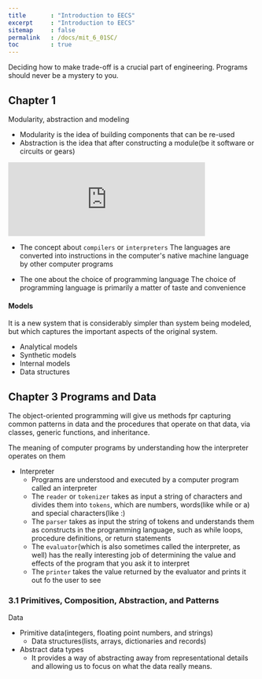 ```yaml
---
title       : "Introduction to EECS"
excerpt     : "Introduction to EECS"
sitemap     : false
permalink   : /docs/mit_6_01SC/
toc         : true
---
```


Deciding how to make trade-off is a crucial part of engineering. Programs should never be a mystery to you.


## Chapter 1
Modularity, abstraction and modeling
* Modularity is the idea of building components that can be re-used
* Abstraction is the idea that after constructing a module(be it software or circuits or gears)

<iframe src="https://hostux.social/@aisuko/109765016605390102/embed" class="mastodon-embed" style="max-width: 100%; border: 0" width="400" allowfullscreen="allowfullscreen"></iframe><script src="https://hostux.social/embed.js" async="async"></script>


* The concept about `compilers` or `interpreters`
The languages are converted into instructions in the computer's native machine language by other computer programs

* The one about the choice of programming language
The choice of programming language is primarily a matter of taste and convenience

#### Models
It is a new system that is considerably simpler than system being modeled, but which captures the important aspects of the original system.

* Analytical models
* Synthetic models
* Internal models
* Data structures


## Chapter 3 Programs and Data
The object-oriented programming will give us methods fpr capturing common patterns in data and the procedures that operate on that data, via classes, generic functions, and inheritance.

The meaning of computer programs by understanding how the interpreter operates on them
* Interpreter
  * Programs are understood and executed by a computer program called an interpreter
  * The `reader` or `tokenizer` takes as input a string of characters and divides them into `tokens`, which are numbers, words(like while or a) and special characters(like :)
  * The `parser` takes as input the string of tokens and understands them as constructs in the programming language, such as while loops, procedure definitions, or return statements
  * The `evaluator`(which is also sometimes called the interpreter, as well) has the really interesting job of determining the value and effects of the program that you ask it to interpret
  * The `printer` takes the value returned by the evaluator and prints it out fo the user to see

### 3.1 Primitives, Composition, Abstraction, and Patterns
Data
* Primitive data(integers, floating point numbers, and strings)
  * Data structures(lists, arrays, dictionaries and records)
* Abstract data types
  * It provides a way of abstracting away from representational details and allowing us to focus on what the data really means.
